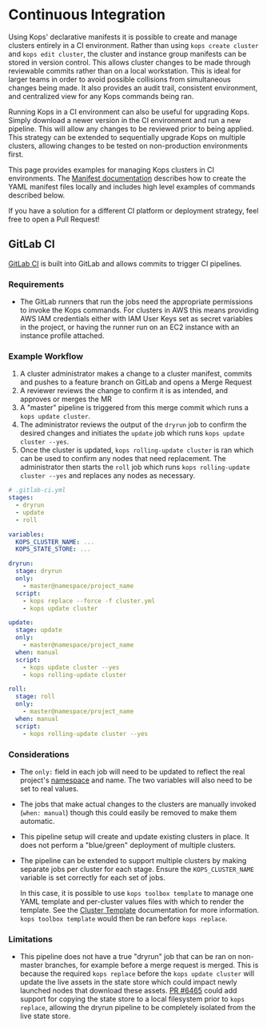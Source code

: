 # Continuous Integration

Using Kops' declarative manifests it is possible to create and manage clusters entirely in a CI environment.
Rather than using `kops create cluster` and `kops edit cluster`, the cluster and instance group manifests can be stored in version control.
This allows cluster changes to be made through reviewable commits rather than on a local workstation.
This is ideal for larger teams in order to avoid possible collisions from simultaneous changes being made.
It also provides an audit trail, consistent environment, and centralized view for any Kops commands being ran.

Running Kops in a CI environment can also be useful for upgrading Kops.
Simply download a newer version in the CI environment and run a new pipeline.
This will allow any changes to be reviewed prior to being applied.
This strategy can be extended to sequentially upgrade Kops on multiple clusters, allowing changes to be tested on non-production environments first.

This page provides examples for managing Kops clusters in CI environments.
The [Manifest documentation](./manifests_and_customizing_via_api.md) describes how to create the YAML manifest files locally and includes high level examples of commands described below.

If you have a solution for a different CI platform or deployment strategy, feel free to open a Pull Request! 

## GitLab CI

[GitLab CI](https://about.gitlab.com/product/continuous-integration/) is built into GitLab and allows commits to trigger CI pipelines.

### Requirements

* The GitLab runners that run the jobs need the appropriate permissions to invoke the Kops commands.
  For clusters in AWS this means providing AWS IAM credentials either with IAM User Keys set as secret variables in the project, or having the runner run on an EC2 instance with an instance profile attached.


### Example Workflow

1. A cluster administrator makes a change to a cluster manifest, commits and pushes to a feature branch on GitLab and opens a Merge Request
2. A reviewer reviews the change to confirm it is as intended, and approves or merges the MR
3. A "master" pipeline is triggered from this merge commit which runs a `kops update cluster`.
4. The administrator reviews the output of the `dryrun` job to confirm the desired changes and initiates the `update` job which runs `kops update cluster --yes`.
5. Once the cluster is updated, `kops rolling-update cluster` is ran which can be used to confirm any nodes that need replacement. The administrator then starts the `roll` job which runs `kops rolling-update cluster --yes` and replaces any nodes as necessary.

```yaml
# .gitlab-ci.yml
stages:
  - dryrun
  - update
  - roll

variables:
  KOPS_CLUSTER_NAME: ...
  KOPS_STATE_STORE: ...

dryrun:
  stage: dryrun
  only:
    - master@namespace/project_name
  script:
    - kops replace --force -f cluster.yml
    - kops update cluster

update:
  stage: update
  only:
    - master@namespace/project_name
  when: manual
  script:
    - kops update cluster --yes
    - kops rolling-update cluster

roll:
  stage: roll
  only:
    - master@namespace/project_name
  when: manual
  script:
    - kops rolling-update cluster --yes
```

### Considerations

* The `only:` field in each job will need to be updated to reflect the real project's [namespace](https://docs.gitlab.com/ce/user/group/#namespaces) and name.
  The two variables will also need to be set to real values.
* The jobs that make actual changes to the clusters are manually invoked (`when: manual`) though this could easily be removed to make them automatic.
* This pipeline setup will create and update existing clusters in place. It does not perform a "blue/green" deployment of multiple clusters.
* The pipeline can be extended to support multiple clusters by making separate jobs per cluster for each stage.
  Ensure the `KOPS_CLUSTER_NAME` variable is set correctly for each set of jobs.
  
  In this case, it is possible to use `kops toolbox template` to manage one YAML template and per-cluster values files with which to render the template.
  See the [Cluster Template](./cluster_template.md) documentation for more information.
  `kops toolbox template` would then be ran before `kops replace`.

### Limitations

* This pipeline does not have a true "dryrun" job that can be ran on non-master branches, for example before a merge request is merged.
  This is because the required `kops replace` before the `kops update cluster` will update the live assets in the state store which could impact newly launched nodes that download these assets.
  [PR #6465](https://github.com/kubernetes/kops/pull/6465) could add support for copying the state store to a local filesystem prior to `kops replace`, allowing the dryrun pipeline to be completely isolated from the live state store.